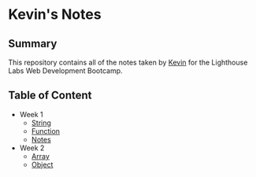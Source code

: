 # Kevin's Notes

## Summary 

This repository contains all of the notes taken by [Kevin](https://github.com/TinyMito) for the Lighthouse Labs Web Development Bootcamp.

## Table of Content
* Week 1
  * [String](string.md)
  * [Function](function.md)
  * [Notes](week1.md)
* Week 2
  * [Array](array.md)
  * [Object](object.md)
